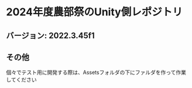 # 2024年度農部祭のUnity側レポジトリ

## バージョン: 2022.3.45f1

## その他
個々でテスト用に開発する際は、Assetsフォルダの下にファルダを作って作業してください
